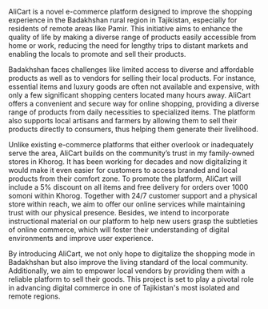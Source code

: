 AliCart is a novel e-commerce platform designed to improve the shopping experience in the Badakhshan rural region in Tajikistan, especially for residents of remote areas like Pamir. This initiative aims to enhance the quality of life by making a diverse range of products easily accessible from home or work, reducing the need for lengthy trips to distant markets and enabling the locals to promote and sell their products. 

Badakhshan faces challenges like limited access to diverse and affordable products as well as to vendors for selling their local products. For instance, essential items and luxury goods are often not available and expensive, with only a few significant shopping centers located many hours away. AliCart offers a convenient and secure way for online shopping, providing a diverse range of products from daily necessities to specialized items. The platform also supports local artisans and farmers by allowing them to sell their products directly to consumers, thus helping them generate their livelihood. 

Unlike existing e-commerce platforms that either overlook or inadequately serve the area, AliCart builds on the community’s trust in my family-owned stores in Khorog. It has been working for decades and now digitalizing it would make it even easier for customers to access branded and local products from their comfort zone. To promote the platform, AliCart will include a 5% discount on all items and free delivery for orders over 1000 somoni within Khorog. Together with 24/7 customer support and a physical store within reach, we aim to offer our online services while maintaining trust with our physical presence. Besides, we intend to incorporate instructional material on our platform to help new users grasp the subtleties of online commerce, which will foster their understanding of digital environments and improve user experience. 

By introducing AliCart, we not only hope to digitalize the shopping mode in Badakhshan but also improve the living standard of the local community. Additionally, we aim to empower local vendors by providing them with a reliable platform to sell their goods. This project is set to play a pivotal role in advancing digital commerce in one of Tajikistan's most isolated and remote regions.
